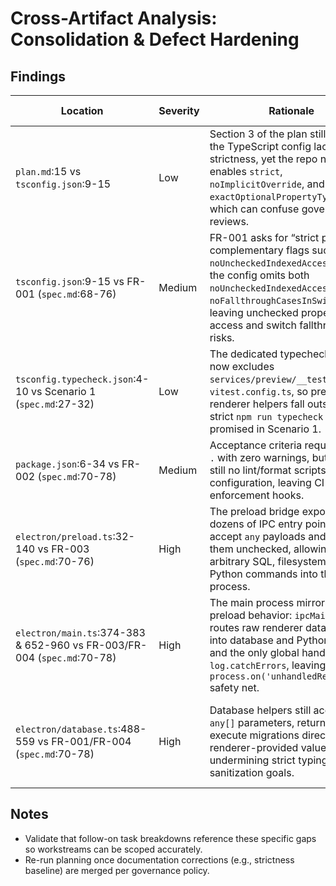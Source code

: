 # Cross-Artifact Analysis: Consolidation & Defect Hardening

## Findings

| Location | Severity | Rationale | Suggested Fix | Backlog Alignment |
| --- | --- | --- | --- | --- |
| `plan.md`:15 vs `tsconfig.json`:9-15 | Low | Section 3 of the plan still claims the TypeScript config lacks full strictness, yet the repo now enables `strict`, `noImplicitOverride`, and `exactOptionalPropertyTypes`, which can confuse governance reviews. | Refresh the baseline narrative to acknowledge the stricter compiler posture while flagging the remaining gaps (`noUncheckedIndexedAccess`, `noFallthroughCasesInSwitch`). | TypeScript Consolidation workstream (tasks §1). |
| `tsconfig.json`:9-15 vs FR-001 (`spec.md`:68-76) | Medium | FR-001 asks for “strict plus complementary flags such as `noUncheckedIndexedAccess`,” but the config omits both `noUncheckedIndexedAccess` and `noFallthroughCasesInSwitch`, leaving unchecked property access and switch fallthrough risks. | Extend compiler options with the missing flags and rerun `npm run typecheck` to catalogue follow-up fixes. | TypeScript Consolidation workstream (tasks §1). |
| `tsconfig.typecheck.json`:4-10 vs Scenario 1 (`spec.md`:27-32) | Low | The dedicated typecheck config now excludes `services/preview/__tests__` and `vitest.config.ts`, so preview renderer helpers fall outside the strict `npm run typecheck` sweep promised in Scenario 1. | Reintroduce those folders (or move problematic fixtures behind a separate config) once their diagnostics are addressed. | TypeScript Consolidation workstream (tasks §1). |
| `package.json`:6-34 vs FR-002 (`spec.md`:70-78) | Medium | Acceptance criteria require `eslint .` with zero warnings, but there are still no lint/format scripts or ESLint configuration, leaving CI without enforcement hooks. | Land ESLint/Prettier configs, wire `npm run lint`, `npm run lint:fix`, and `npm run format:check`, and add them to CI. | Lint & Format Zero-Warning Policy workstream (tasks §2). |
| `electron/preload.ts`:32-140 vs FR-003 (`spec.md`:70-76) | High | The preload bridge exposes dozens of IPC entry points that accept `any` payloads and forward them unchecked, allowing arbitrary SQL, filesystem paths, or Python commands into the main process. | Introduce shared Zod contracts, infer types for the preload surface, and reject payloads that fail validation before they reach `ipcMain`. | IPC Documentation & Validation workstream (tasks §3). |
| `electron/main.ts`:374-383 & 652-960 vs FR-003/FR-004 (`spec.md`:70-78) | High | The main process mirrors the preload behavior: `ipcMain.handle` routes raw renderer data straight into database and Python helpers, and the only global handler is `log.catchErrors`, leaving no `process.on('unhandledRejection')` safety net. | Build typed IPC dispatchers that validate requests, add central rejection/exception hooks via the planned logger, and align handlers with the shared schemas. | IPC Documentation & Validation + Error Handling workstreams (tasks §§3-4). |
| `electron/database.ts`:488-559 vs FR-001/FR-004 (`spec.md`:70-78) | High | Database helpers still accept `any[]` parameters, return `any`, and execute migrations directly with renderer-provided values, undermining strict typing and sanitization goals. | Model explicit DTOs, require structured/parameterized inputs, and wrap migrations in validated transactions. | TypeScript Consolidation + Packaging Reliability workstreams (tasks §§1 & 5). |

## Notes
- Validate that follow-on task breakdowns reference these specific gaps so workstreams can be scoped accurately.
- Re-run planning once documentation corrections (e.g., strictness baseline) are merged per governance policy.
